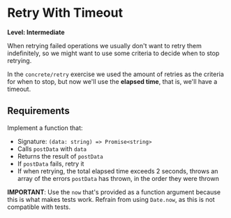 # Retry With Timeout

**Level: Intermediate**

When retrying failed operations we usually don't want to retry them indefinitely, so we might want to use some criteria to decide when to stop retrying.

In the `concrete/retry` exercise we used the amount of retries as the criteria for when to stop, but now we'll use the **elapsed time**, that is, we'll have a timeout.

## Requirements

Implement a function that:

- Signature: `(data: string) => Promise<string>`
- Calls `postData` with `data`
- Returns the result of `postData`
- If `postData` fails, retry it
- If when retrying, the total elapsed time exceeds 2 seconds, throws an array of the errors `postData` has thrown, in the order they were thrown

**IMPORTANT**: Use the `now` that's provided as a function argument because this is what makes tests work. Refrain from using `Date.now`, as this is not compatible with tests.
